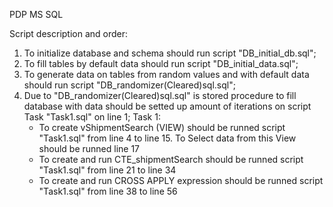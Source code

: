 PDP MS SQL

Script description and order:
1. To initialize database and schema should run script "DB_initial_db.sql";
2. To fill tables by default data should run script "DB_initial_data.sql";
3. To generate data on tables from random values and with default data should run script "DB_randomizer(Cleared)sql.sql";
4. Due to "DB_randomizer(Cleared)sql.sql" is stored procedure to fill database with data should be setted up amount of iterations on script Task "Task1.sql" on line 1;
   Task 1:
   - To create vShipmentSearch (VIEW) should be runned script "Task1.sql" from line 4 to line 15. To Select data from this View should be runned line 17
   - To create and run CTE_shipmentSearch should be runned script "Task1.sql" from line 21 to line 34
   - To create and run CROSS APPLY expression should be runned script "Task1.sql" from line 38 to line 56
